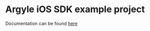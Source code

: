 # Argyle iOS SDK example project

Documentation can be found [here](https://argyle.io/docs/argyle-link/ios-sdk-integration)
